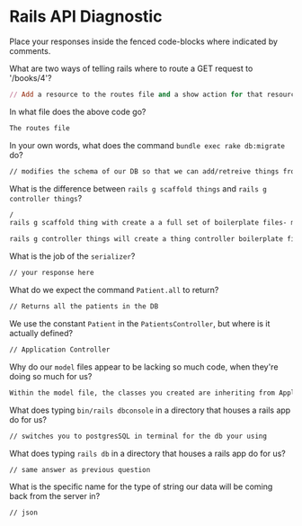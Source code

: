 # Rails API Diagnostic

Place your responses inside the fenced code-blocks where indicated by comments.


What are two ways of telling rails where to route a GET request to '/books/4'?

```rb
// Add a resource to the routes file and a show action for that resource
```

In what file does the above code go?

```md
The routes file   
```

In your own words, what does the command `bundle exec rake db:migrate` do?

```md
// modifies the schema of our DB so that we can add/retreive things from it.
```

What is the difference between `rails g scaffold things` and
`rails g controller things`?

```md
/
rails g scaffold thing with create a a full set of boilerplate files- model, db migration, controller and views

rails g controller things will create a thing controller boilerplate file.
```

What is the job of the `serializer`?

```md
// your response here
```

What do we expect the command `Patient.all` to return?

```md
// Returns all the patients in the DB
```

We use the constant `Patient` in the `PatientsController`, but where is it
actually defined?

```md
// Application Controller
```

Why do our `model` files appear to be lacking so much code, when they're doing
so much for us?

```md
Within the model file, the classes you created are inheriting from Application Record which has the functionality.
```

What does typing `bin/rails dbconsole` in a directory that houses a rails app do for
us?

```md
// switches you to postgresSQL in terminal for the db your using
```

What does typing `rails db` in a directory that houses a rails app do for us?

```md
// same answer as previous question
```

What is the specific name for the type of string our data will be coming back
from the server in?

```md
// json
```
